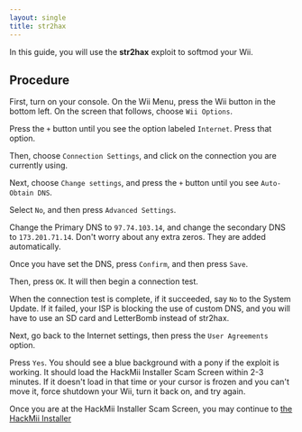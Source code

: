 ```yaml
---
layout: single
title: str2hax
---
```

In this guide, you will use the **str2hax** exploit to softmod your Wii.
## Procedure
First, turn on your console. On the Wii Menu, press the Wii button in the bottom left. On the screen that follows, choose ``Wii Options``.

Press the ``+`` button until you see the option labeled ``Internet``. Press that option.

Then, choose ``Connection Settings``, and click on the connection you are currently using.

Next, choose ``Change settings``, and press the ``+`` button until you see ``Auto-Obtain DNS``.

Select ``No``, and then press ``Advanced Settings``.

Change the Primary DNS to ``97.74.103.14``, and change the secondary DNS to ``173.201.71.14``. Don't worry about any extra zeros. They are added automatically.

Once you have set the DNS, press ``Confirm``, and then press ``Save``.

Then, press ``OK``. It will then begin a connection test.

When the connection test is complete, if it succeeded, say ``No`` to the System Update. If it failed, your ISP is blocking the use of custom DNS, and you will have to use an SD card and LetterBomb instead of str2hax.

Next, go back to the Internet settings, then press the ``User Agreements`` option.

Press ``Yes``. You should see a blue background with a pony if the exploit is working. It should load the HackMii Installer Scam Screen within 2-3 minutes. If it doesn't load in that time or your cursor is frozen and you can't move it, force shutdown your Wii, turn it back on, and try again.

Once you are at the HackMii Installer Scam Screen, you may continue to [the HackMii Installer](/wiihackmii)